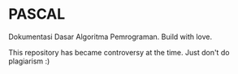 # PASCAL
Dokumentasi Dasar Algoritma Pemrograman.
Build with love.

This repository has became controversy at the time. 
Just don't do plagiarism :) 
